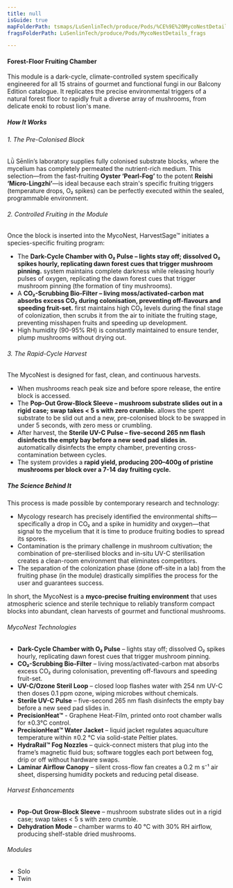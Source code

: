 ```yaml
---
title: null
isGuide: true
mapFolderPath: tsmaps/LuSenlinTech/produce/Pods/%CE%9E%20MycoNestDetails
fragsFolderPath: LuSenlinTech/produce/Pods/MycoNestDetails_frags

---
```



<!-- tsGuideRenderComment {"guide":{"id":"xsm6Qt2So","path":"LuSenlinTech/produce/Pods","fragmentFolderPath":"LuSenlinTech/produce/Pods/MycoNestDetails_frags"},"fragment":{"id":"xsm6Qt2So","topLevelMapKey":"xrd0OF01EE","mapKeyChain":"xrd0OF01EE","guideID":"xsm6Qt1Ao","guidePath":"c:/GitHub/MuddySpud/MuddySpud.github.io/tsmaps/LuSenlinTech/produce/Pods/MycoNestDetails.tspod","chartKey":"xrd0OF01EE","isLeaf":true,"options":[]}} -->

#### Forest-Floor Fruiting Chamber

This module is a dark-cycle, climate-controlled system specifically engineered for all 15 strains of gourmet and functional fungi in our Balcony Edition catalogue. It replicates the precise environmental triggers of a natural forest floor to rapidly fruit a diverse array of mushrooms, from delicate enoki to robust lion's mane.

##### How It Works

###### 1. The Pre-Colonised Block
Lǜ Sēnlín’s laboratory supplies fully colonised substrate blocks, where the mycelium has completely permeated the nutrient-rich medium. This selection—from the fast-fruiting **Oyster ‘Pearl-Fog’** to the potent **Reishi ‘Micro-Lingzhi’**—is ideal because each strain's specific fruiting triggers (temperature drops, O₂ spikes) can be perfectly executed within the sealed, programmable environment.

###### 2. Controlled Fruiting in the Module
Once the block is inserted into the MycoNest, HarvestSage™ initiates a species-specific fruiting program:
- The ****Dark-Cycle Chamber with O₂ Pulse** – lights stay off; dissolved O₂ spikes hourly, replicating dawn forest cues that trigger mushroom pinning.** system maintains complete darkness while releasing hourly pulses of oxygen, replicating the dawn forest cues that trigger mushroom pinning (the formation of tiny mushrooms).
- A ****CO₂-Scrubbing Bio-Filter** – living moss/activated-carbon mat absorbs excess CO₂ during colonisation, preventing off-flavours and speeding fruit-set.** first maintains high CO₂ levels during the final stage of colonization, then scrubs it from the air to initiate the fruiting stage, preventing misshapen fruits and speeding up development.
- High humidity (90-95% RH) is constantly maintained to ensure tender, plump mushrooms without drying out.

###### 3. The Rapid-Cycle Harvest
The MycoNest is designed for fast, clean, and continuous harvests.
- When mushrooms reach peak size and before spore release, the entire block is accessed.
- The ****Pop-Out Grow-Block Sleeve** – mushroom substrate slides out in a rigid case; swap takes < 5 s with zero crumble.** allows the spent substrate to be slid out and a new, pre-colonised block to be swapped in under 5 seconds, with zero mess or crumbling.
- After harvest, the ****Sterile UV-C Pulse** – five-second 265 nm flash disinfects the empty bay before a new seed pad slides in.** automatically disinfects the empty chamber, preventing cross-contamination between cycles.
- The system provides a **rapid yield, producing 200–400g of pristine mushrooms per block over a 7-14 day fruiting cycle.**

##### The Science Behind It

This process is made possible by contemporary research and technology:
- Mycology research has precisely identified the environmental shifts—specifically a drop in CO₂ and a spike in humidity and oxygen—that signal to the mycelium that it is time to produce fruiting bodies to spread its spores.
- Contamination is the primary challenge in mushroom cultivation; the combination of pre-sterilised blocks and in-situ UV-C sterilisation creates a clean-room environment that eliminates competitors.
- The separation of the colonization phase (done off-site in a lab) from the fruiting phase (in the module) drastically simplifies the process for the user and guarantees success.

In short, the MycoNest is a **myco-precise fruiting environment** that uses atmospheric science and sterile technique to reliably transform compact blocks into abundant, clean harvests of gourmet and functional mushrooms.

###### MycoNest Technologies  

- **Dark-Cycle Chamber with O₂ Pulse** – lights stay off; dissolved O₂ spikes hourly, replicating dawn forest cues that trigger mushroom pinning.
- **CO₂-Scrubbing Bio-Filter** – living moss/activated-carbon mat absorbs excess CO₂ during colonisation, preventing off-flavours and speeding fruit-set.
- **UV-C/Ozone Steril Loop** – closed loop flashes water with 254 nm UV-C then doses 0.1 ppm ozone, wiping microbes without chemicals.
- **Sterile UV-C Pulse** – five-second 265 nm flash disinfects the empty bay before a new seed pad slides in.
- **PrecisionHeat™**  - Graphene Heat-Film, printed onto root chamber walls for ±0.3°C control.
- **PrecisionHeat™ Water Jacket** – liquid jacket regulates aquaculture temperature within ±0.2 °C via solid-state Peltier plates.
- **HydraRail™ Fog Nozzles** – quick-connect misters that plug into the frame’s magnetic fluid bus; software toggles each port between fog, drip or off without hardware swaps.
- **Laminar Airflow Canopy** – silent cross-flow fan creates a 0.2 m s⁻¹ air sheet, dispersing humidity pockets and reducing petal disease.

###### Harvest Enhancements
  
- **Pop-Out Grow-Block Sleeve** – mushroom substrate slides out in a rigid case; swap takes < 5 s with zero crumble.
- **Dehydration Mode** – chamber warms to 40 °C with 30% RH airflow, producing shelf-stable dried mushrooms.  

###### Modules
- Solo
- Twin

